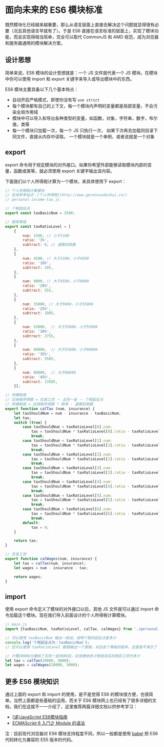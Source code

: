 # 面向未来的 ES6 模块标准

既然模块化已经越来越重要，那么从语言层面上直接去解决这个问题就显得很有必要（况且其他语言早就有了）。于是 ES6 直接在语言标准的层面上，实现了模块功能，而且实现得相当简单，完全可以取代 CommonJS 和 AMD 规范，成为浏览器和服务器通用的模块解决方案。

## 设计思想

简单来说，ES6 模块的设计思想就是：一个 JS 文件就代表一个 JS 模块。在模块中你可以使用 import 和 export 关键字来导入或导出模块中的东西。

ES6 模块主要具备以下几个基本特点：

- 自动开启严格模式，即使你没有写 `use strict`
- 每个模块都有自己的上下文，每一个模块内声明的变量都是局部变量，不会污染全局作用域
- 模块中可以导入和导出各种类型的变量，如函数，对象，字符串，数字，布尔值，类等
- 每一个模块只加载一次，每一个 JS 只执行一次， 如果下次再去加载同目录下同文件，直接从内存中读取。 一个模块就是一个单例，或者说就是一个对象

## export

export 命令用于规定模块的对外接口。如果你希望外部能够读取模块内部的变量，函数或类等，就必须使用 export 关键字输出该内容。

下面我们以个人所得税计算为一个模块，来具体使用下 export：

```js
// 个人所得税计算模块
// 在线参考站点：[个人所得税](http://www.gerensuodeshui.cn/)
// personal-income-tax.js

// 个税起征点
export const taxBasicNum = 3500;

// 税率等级
export const taxRatioLevel = [
    {
        num: 1500, // 小于1500
        ratio: '3%',
        subtract: 0, // 速算扣除数
    }, 
    {
        num: 4500, // 大于1500，小于4500
        ratio: '10%',
        subtract: 105,
    }, 
    {
        num: 9000, // 大于4500，小于9000
        ratio: '20%',
        subtract: 555,
    }, 
    {
        num: 35000, // 大于9000，小于35000
        ratio: '25%',
        subtract: 1005,
    }, 
    {
        num: 55000,  // 大于35000，小于55000
        ratio: '30%',
        subtract: 2755,
    }, 
    {
        num: 80000,  // 大于55000，小于80000
        ratio: '35%',
        subtract: 5505,
    }, 
    {
        num: 80000,  // 大于80000
        ratio: '45%',
        subtract: 13505,
    }];

// 所缴税收
// 应纳税所得额 = 应发工资 － 五险一金 － 个税起征点
// 所缴税收 = 应纳税所得额 * 税率 - 速算扣除数
export function calTax (num, insurance) {
    let taxShouldNum = num - insurance - taxBasicNum;
    let tax;
    switch (true) {
        case taxShouldNum < taxRatioLevel[0].num:
            tax = taxShouldNum * taxRatioLevel[0].ratio - taxRatioLevel[0].subtract;
            break;
        case taxShouldNum < taxRatioLevel[1].num:
            tax = taxShouldNum * taxRatioLevel[1].ratio - taxRatioLevel[1].subtract;
            break;
        case taxShouldNum < taxRatioLevel[2].num:
            tax = taxShouldNum * taxRatioLevel[2].ratio - taxRatioLevel[2].subtract;
            break;
        case taxShouldNum < taxRatioLevel[3].num:
            tax = taxShouldNum * taxRatioLevel[3].ratio - taxRatioLevel[3].subtract;
            break;
        case taxShouldNum < taxRatioLevel[4].num:
            tax = taxShouldNum * taxRatioLevel[4].ratio - taxRatioLevel[4].subtract;
            break;
        case taxShouldNum < taxRatioLevel[5].num:
            tax = taxShouldNum * taxRatioLevel[5].ratio - taxRatioLevel[5].subtract;
            break;
        case taxShouldNum > taxRatioLevel[6].num:
            tax = taxShouldNum * taxRatioLevel[6].ratio - taxRatioLevel[6].subtract;
            break;
        default:
            tax = 0;
    }

    return tax;
}

// 实发工资
export function calWages(num, insurance) {
    let tax = calTax(num, insurance);
    let wages = num - insurance - tax;

    return wages;
}
```

## import

使用 export 命令定义了模块的对外接口以后，其他 JS 文件就可以通过 import 命令加载这个模块。现在我们导入前面设计的个人所得税计算模块。

```js
// main.js
import {taxBasicNum, taxRatioLevel, calTax, calWages} from './personal-income-tax';

// 可以使用 taxBasicNum 输出一段话，说明个税的起征点是多少
console.log(`个税起征点为：taxBasicNum`);
// 还可以使用 taxRatioLevel 数据输出一个表格，对应各个等级的税率，这里就不演示了

// 计算20000元缴纳了五险一金3000后，应该缴纳多少税收及实际税后工资为多少
let tax = calTax(20000, 3000);
let wages = calWages(20000, 3000);
```

## 更多 ES6 模块知识

通过上面的 export 和 import 的使用，是不是觉得 ES6 的模块很方便，也很简单。当然上面都是些基础的运用，而关于 ES6 模块网上也已经有了很多详细的文档，我们在这就不一一介绍了，这里推荐两篇详细文档以供参考学习：

- [[译\]JavaScript ES6模块指南](https://segmentfault.com/a/1190000004100661)
- [ECMAScript 6 入门之 Module 的语法](http://es6.ruanyifeng.com/#docs/module)

注：目前现代浏览器对 ES6 模块支持程度不同，所以一般都是使用 [babel](https://babeljs.io/) 把 ES6 代码转化为兼容的 ES5 版本的代码。